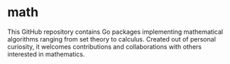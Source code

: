 # math
This GitHub repository contains Go packages implementing mathematical algorithms ranging from set theory to calculus. Created out of personal curiosity, it welcomes contributions and collaborations with others interested in mathematics.
